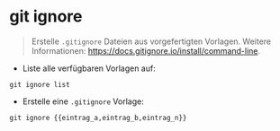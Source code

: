 # git ignore

> Erstelle `.gitignore` Dateien aus vorgefertigten Vorlagen.
> Weitere Informationen: <https://docs.gitignore.io/install/command-line>.

- Liste alle verfügbaren Vorlagen auf:

`git ignore list`

- Erstelle eine `.gitignore` Vorlage:

`git ignore {{eintrag_a,eintrag_b,eintrag_n}}`

